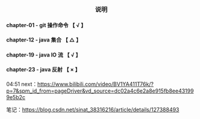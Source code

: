 <h3 style="text-align: center">说明</h3>

#### chapter-01 - git 操作命令    【 √ 】
#### chapter-12 - java 集合      【 △ 】
#### chapter-19 - java IO 流     【 √ 】
#### chapter-23 - java 反射      【 × 】

04:51
next：https://www.bilibili.com/video/BV1YA411T76k/?p=7&spm_id_from=pageDriver&vd_source=dc02a4c6e2a8e915fb8ee431999e5b2c

笔记：https://blog.csdn.net/sinat_38316216/article/details/127388493